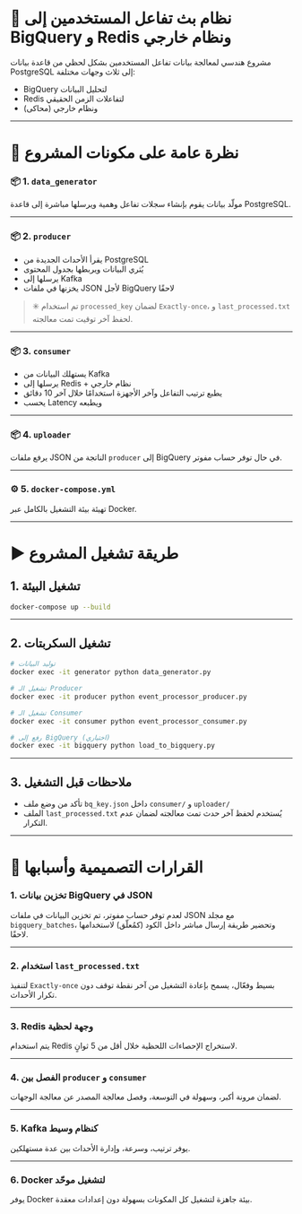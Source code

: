 # 🎯 نظام بث تفاعل المستخدمين إلى BigQuery و Redis ونظام خارجي

مشروع هندسي لمعالجة بيانات تفاعل المستخدمين بشكل لحظي من قاعدة بيانات PostgreSQL إلى ثلاث وجهات مختلفة:
- BigQuery لتحليل البيانات
- Redis لتفاعلات الزمن الحقيقي
- ونظام خارجي (محاكى)

---

# 🧠 نظرة عامة على مكونات المشروع

### 📦 1. `data_generator`
مولّد بيانات يقوم بإنشاء سجلات تفاعل وهمية ويرسلها مباشرة إلى قاعدة PostgreSQL.

---

### 📦 2. `producer`
- يقرأ الأحداث الجديدة من PostgreSQL
- يُثري البيانات ويربطها بجدول المحتوى
- يرسلها إلى Kafka
- يخزنها في ملفات JSON لأجل BigQuery لاحقًا

> ✳️ تم استخدام `processed_key` لضمان `Exactly-once`، و `last_processed.txt` لحفظ آخر توقيت تمت معالجته.

---

### 📦 3. `consumer`
- يستهلك البيانات من Kafka
- يرسلها إلى Redis + نظام خارجي
- يطبع ترتيب التفاعل وآخر الأجهزة استخدامًا خلال آخر 10 دقائق
- يحسب Latency ويطبعه

---

### 📦 4. `uploader`
يرفع ملفات JSON الناتجة من `producer` إلى BigQuery في حال توفر حساب مفوتر.

---

### ⚙️ 5. `docker-compose.yml`
تهيئة بيئة التشغيل بالكامل عبر Docker.

---

# ▶️ طريقة تشغيل المشروع

## 1. تشغيل البيئة

```bash
docker-compose up --build
```

---

## 2. تشغيل السكربتات

```bash
# توليد البيانات
docker exec -it generator python data_generator.py

# تشغيل الـ Producer
docker exec -it producer python event_processor_producer.py

# تشغيل الـ Consumer
docker exec -it consumer python event_processor_consumer.py

# رفع إلى BigQuery (اختياري)
docker exec -it bigquery python load_to_bigquery.py
```

---

## 3. ملاحظات قبل التشغيل

- تأكد من وضع ملف `bq_key.json` داخل `consumer/` و `uploader/`
- الملف `last_processed.txt` يُستخدم لحفظ آخر حدث تمت معالجته لضمان عدم التكرار.

---

# 🧩 القرارات التصميمية وأسبابها

### 1. تخزين بيانات BigQuery في JSON
لعدم توفر حساب مفوتر، تم تخزين البيانات في ملفات JSON مع مجلد `bigquery_batches`، وتحضير طريقة إرسال مباشر داخل الكود (كمُعلّق) لاستخدامها لاحقًا.

---

### 2. استخدام `last_processed.txt`
لتنفيذ `Exactly-once` بسيط وفعّال، يسمح بإعادة التشغيل من آخر نقطة توقف دون تكرار الأحداث.

---

### 3. Redis وجهة لحظية
يتم استخدام Redis لاستخراج الإحصاءات اللحظية خلال أقل من 5 ثوانٍ.

---

### 4. الفصل بين `producer` و `consumer`
لضمان مرونة أكبر، وسهولة في التوسعة، وفصل معالجة المصدر عن معالجة الوجهات.

---

### 5. Kafka كنظام وسيط
يوفر ترتيب، وسرعة، وإدارة الأحداث بين عدة مستهلكين.

---

### 6. Docker لتشغيل موحّد
يوفر Docker بيئة جاهزة لتشغيل كل المكونات بسهولة دون إعدادات معقدة.